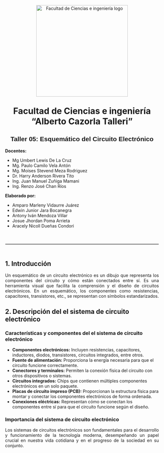 <p align="center" style="margin-top: 50px; margin-bottom: 50px; font-family: Arial, sans-serif;">
  <p align="center">
    <img src="https://semanadelcannabis.cayetano.edu.pe/assets/img/logo-upch.png" width="300" alt="Facultad de Ciencias e ingeniería logo">
  </p>  
  <h1 align="center" style="margin-top: 30px; margin-bottom: 0px;">Facultad de Ciencias e ingeniería “Alberto Cazorla Talleri”</h1>
</p>

<h2 align="center" style="font-family: Arial, sans-serif;">Taller 05: Esquemático del Circuito Electrónico</h2>

<strong> Docentes:</strong>
- Mg Umbert Lewis De La Cruz
- Mg. Paulo Camilo Vela Antón 
- Mg. Moises Stevend Meza Rodriguez 
- Dr. Harry Anderson Rivera Tito 
- Ing. Juan Manuel Zuñiga Mamani  
- Ing. Renzo José Chan Ríos

<strong>Elaborado por:</strong>
- Amparo Marleny Vidaurre Juárez
- Edwin Junior Jara Bocanegra
- Antony Iván Mendoza Villar
- Josue Jhordan Poma Arrieta
- Aracely Nicoll Dueñas Condori
</p>

<hr style="border: 1px solid #ccc; margin-top: 50px; margin-bottom: 50px;">

## 1. Introducción
<p align="justify">
Un esquemático de un circuito electrónico es un dibujo que representa los componentes del circuito y cómo están conectados entre sí. Es una herramienta visual que facilita la comprensión y el diseño de circuitos electrónicos. En un esquemático, los componentes como resistencias, capacitores, transistores, etc., se representan con símbolos estandarizados.
</p>

## 2. Descripción del el sistema de circuito electrónico
### Características y componentes del el sistema de circuito electrónico
<p align="justify">
  
- **Componentes electrónicos:** Incluyen resistencias, capacitores, inductores, diodos, transistores, circuitos integrados, entre otros.
- **Fuente de alimentación:** Proporciona la energía necesaria para que el circuito funcione correctamente.
- **Conectores y terminales:** Permiten la conexión física del circuito con otros dispositivos o sistemas.
- **Circuitos integrados:** Chips que contienen múltiples componentes electrónicos en un solo paquete.
- **Placas de circuito impreso (PCB):** Proporcionan la estructura física para montar y conectar los componentes electrónicos de forma ordenada.
- **Conexiones eléctricas:** Representan cómo se conectan los componentes entre sí para que el circuito funcione según el diseño.
</p>

### Importancia del sistema de circuito electrónico

<p align="justify">
Los sistemas de circuitos electrónicos son fundamentales para el desarrollo y funcionamiento de la tecnología moderna, desempeñando un papel crucial en nuestra vida cotidiana y en el progreso de la sociedad en su conjunto.
</p>
